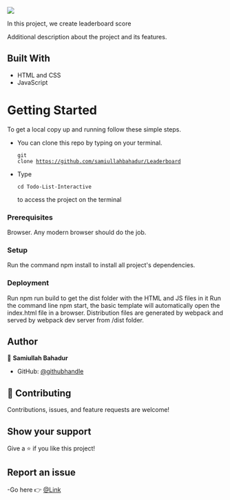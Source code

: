 ![](https://img.shields.io/badge/Microverse-blueviolet)

In this project, we create leaderboard score

Additional description about the project and its features.

## Built With

- HTML and CSS
- JavaScript

# Getting Started

To get a local copy up and running follow these simple steps.

- You can clone this repo by typing on your terminal.<pre><code>git clone https://github.com/samiullahbahadur/Leaderboard
  </code></pre>
- Type <pre><code>cd Todo-List-Interactive
  </code></pre> to access the project on the terminal

### Prerequisites

Browser. Any modern browser should do the job.

### Setup

Run the command npm install to install all project's dependencies.

### Deployment

Run npm run build to get the dist folder with the HTML and JS files in it Run the command line npm start, the basic template will automatically open the index.html file in a browser. Distribution files are generated by webpack and served by webpack dev server from /dist folder.

## Author

👤 **Samiullah Bahadur**

- GitHub: [@githubhandle](https://github.com/samiullahbahadur)

## 🤝 Contributing

Contributions, issues, and feature requests are welcome!

## Show your support

Give a ⭐️ if you like this project!

## Report an issue

-Go here 👉 [@Link](https://github.com/samiullahbahadur/Leaderboard/issues)
